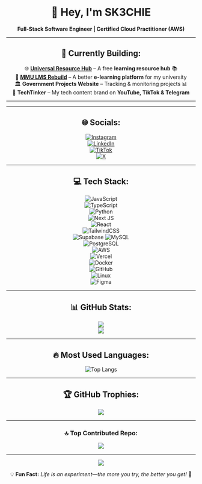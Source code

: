 <div align="center">

# 👋 Hey, I'm **SK3CHIE**  
**Full-Stack Software Engineer | Certified Cloud Practitioner (AWS)**  


---

## 🔭 **Currently Building:**  
🌐 **[Universal Resource Hub](https://universal-resource-hub.netlify.app/)** – A free **learning resource hub** 📚  
🚀 **[MMU LMS Rebuild](#)** – A better **e-learning platform** for my university  
🏛 **Government Projects Website** – Tracking & monitoring projects 📊  
🎥 **TechTinker** – My tech content brand on **YouTube, TikTok & Telegram**  

--- 
---

## 🌐 **Socials:**  
[![Instagram](https://img.shields.io/badge/Instagram-%23E4405F.svg?logo=Instagram&logoColor=white)](https://instagram.com/@SK3CHIE)  
[![LinkedIn](https://img.shields.io/badge/LinkedIn-%230077B5.svg?logo=linkedin&logoColor=white)](https://linkedin.com/in/vomollo101@gmail.com)  
[![TikTok](https://img.shields.io/badge/TikTok-%23000000.svg?logo=TikTok&logoColor=white)](https://tiktok.com/@@SK3CHIE)  
[![X](https://img.shields.io/badge/X-black.svg?logo=X&logoColor=white)](https://x.com/@SK3CHIE)  

---

## 💻 **Tech Stack:**  
![JavaScript](https://img.shields.io/badge/javascript-%23323330.svg?style=for-the-badge&logo=javascript&logoColor=%23F7DF1E)  
![TypeScript](https://img.shields.io/badge/typescript-%23007ACC.svg?style=for-the-badge&logo=typescript&logoColor=white)  
![Python](https://img.shields.io/badge/python-3670A0?style=for-the-badge&logo=python&logoColor=ffdd54)  
![Next JS](https://img.shields.io/badge/Next-black?style=for-the-badge&logo=next.js&logoColor=white)  
![React](https://img.shields.io/badge/react-%2320232a.svg?style=for-the-badge&logo=react&logoColor=%2361DAFB)  
![TailwindCSS](https://img.shields.io/badge/tailwindcss-%2338B2AC.svg?style=for-the-badge&logo=tailwind-css&logoColor=white)  
![Supabase](https://img.shields.io/badge/supabase-%233ECF8E.svg?style=for-the-badge&logo=supabase&logoColor=white)
![MySQL](https://img.shields.io/badge/mysql-4479A1.svg?style=for-the-badge&logo=mysql&logoColor=white)  
![PostgreSQL](https://img.shields.io/badge/postgresql-%23316192.svg?style=for-the-badge&logo=postgresql&logoColor=white)  
![AWS](https://img.shields.io/badge/AWS-%23FF9900.svg?style=for-the-badge&logo=amazon-aws&logoColor=white)  
![Vercel](https://img.shields.io/badge/vercel-%23000000.svg?style=for-the-badge&logo=vercel&logoColor=white)  
![Docker](https://img.shields.io/badge/docker-%230db7ed.svg?style=for-the-badge&logo=docker&logoColor=white)  
![GitHub](https://img.shields.io/badge/github-%23121011.svg?style=for-the-badge&logo=github&logoColor=white)  
![Linux](https://img.shields.io/badge/Linux-FCC624?style=for-the-badge&logo=linux&logoColor=black)  
![Figma](https://img.shields.io/badge/figma-%23F24E1E.svg?style=for-the-badge&logo=figma&logoColor=white)  

---

## 📊 **GitHub Stats:**  
![](https://github-readme-stats.vercel.app/api?username=SK3CHI3&theme=github_dark&hide_border=false&include_all_commits=true&count_private=false)  
![](https://github-readme-streak-stats.herokuapp.com/?user=SK3CHI3&theme=github_dark&hide_border=false)  

---

## 🔥 **Most Used Languages:**  
![Top Langs](https://github-readme-stats.vercel.app/api/top-langs/?username=SK3CHI3&theme=github_dark&hide_border=false&include_all_commits=true&count_private=false&layout=compact&langs_count=10)  
  

---

## 🏆 **GitHub Trophies:**  
![](https://github-profile-trophy.vercel.app/?username=SK3CHI3&theme=radical&no-frame=false&no-bg=true&margin-w=4)  

---

### 🔝 **Top Contributed Repo:**  
![](https://github-contributor-stats.vercel.app/api?username=SK3CHI3&limit=5&theme=dark&combine_all_yearly_contributions=true)  

---

[![](https://visitcount.itsvg.in/api?id=SK3CHI3&icon=0&color=0)](https://visitcount.itsvg.in)  

💡 **Fun Fact:** *Life is an experiment—the more you try, the better you get!* 🧪  

</div>
